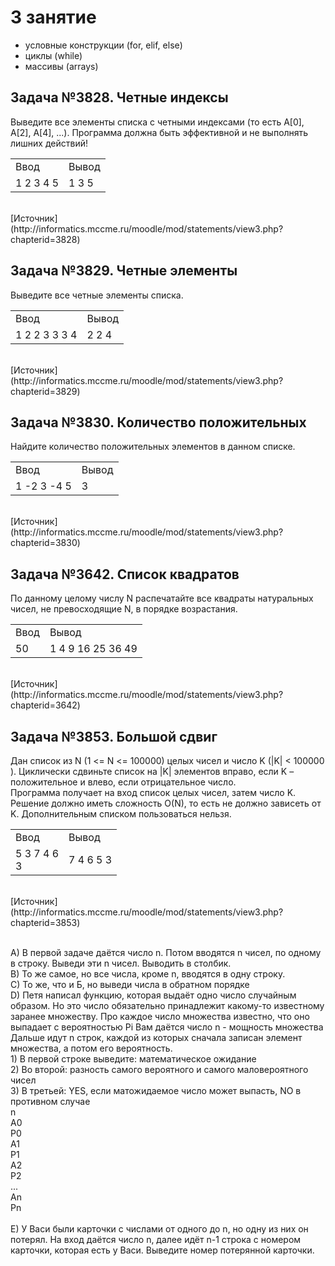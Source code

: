 3 занятие
================

* условные конструкции (for, elif, else)
* циклы (while)
* массивы (arrays)



Задача №3828. Четные индексы
------------------------
Выведите все элементы списка с четными индексами (то есть A[0], A[2], A[4], ...).
Программа должна быть эффективной и не выполнять лишних действий!

<table>
  <tr>
    <td>Ввод</td>
    <td>Вывод</td>
  </tr>
   <tr>
    <td>1 2 3 4 5</td>
    <td>1 3 5</td>
  </tr>
</table>
<br>[Источник](http://informatics.mccme.ru/moodle/mod/statements/view3.php?chapterid=3828)


Задача №3829. Четные элементы
------------------------
Выведите все четные элементы списка.

<table>
  <tr>
    <td>Ввод</td>
    <td>Вывод</td>
  </tr>
   <tr>
    <td>1 2 2 3 3 3 4</td>
    <td>2 2 4</td>
  </tr>
</table>
<br>[Источник](http://informatics.mccme.ru/moodle/mod/statements/view3.php?chapterid=3829)


Задача №3830. Количество положительных
------------------------
Найдите количество положительных элементов в данном списке.

<table>
  <tr>
    <td>Ввод</td>
    <td>Вывод</td>
  </tr>
   <tr>
    <td>1 -2 3 -4 5</td>
    <td>3</td>
  </tr>
</table>
<br>[Источник](http://informatics.mccme.ru/moodle/mod/statements/view3.php?chapterid=3830)


Задача №3642. Список квадратов
------------------------
По данному целому числу N распечатайте все квадраты натуральных чисел, не превосходящие N, в порядке возрастания.

<table>
  <tr>
    <td>Ввод</td>
    <td>Вывод</td>
  </tr>
   <tr>
    <td>50</td>
    <td>1 4 9 16 25 36 49</td>
  </tr>
</table>
<br>[Источник](http://informatics.mccme.ru/moodle/mod/statements/view3.php?chapterid=3642)


Задача №3853. Большой сдвиг
------------------------
Дан список из N (1 <= N <= 100000) целых чисел и число K (|K| < 100000 ). Циклически сдвиньте список на |K| элементов вправо, если K – положительное и влево, если отрицательное число.
<br>Программа получает на вход список целых чисел, затем число K.
<br>Решение должно иметь сложность O(N), то есть не должно зависеть от K. Дополнительным списком пользоваться нельзя.

<table>
  <tr>
    <td>Ввод</td>
    <td>Вывод</td>
  </tr>
   <tr>
    <td>5 3 7 4 6 <br>3</td>
    <td>7 4 6 5 3</td>
  </tr>
</table>
<br>[Источник](http://informatics.mccme.ru/moodle/mod/statements/view3.php?chapterid=3853)

<br>А) В первой задаче даётся число n. Потом вводятся n чисел, по одному в строку. Выведи эти n чисел. Выводить в столбик.
<br>B) То же самое, но все числа, кроме n, вводятся в одну строку.
<br>C) То же, что и Б, но выведи числа в обратном порядке
<br>D) Петя написал функцию, которая выдаёт одно число случайным образом.
Но это число обязательно принадлежит какому-то известному заранее множеству.
Про каждое число множества известно, что оно выпадает с вероятностью Pi
Вам даётся число n - мощность множества
Дальше идут n строк, каждой из которых сначала записан элемент множества, а потом его вероятность.
<br>1) В первой строке выведите: математическое ожидание
<br>2) Во второй: разность самого вероятного и самого маловероятного чисел
<br>3) В третьей: YES, если матожидаемое число может выпасть, NO в противном случае 
<br>n
<br>A0
<br>P0
<br>A1
<br>P1
<br>A2
<br>P2
<br>...
<br>An
<br>Pn
<br>
<br>E) У Васи были карточки с числами от одного до n, но одну из них он потерял. На вход даётся число n, далее идёт n-1 строка с номером карточки, которая есть у Васи. Выведите номер потерянной карточки.